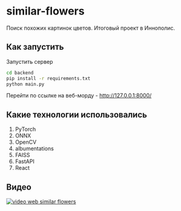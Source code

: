 # similar-flowers
Поиск похожих картинок цветов. Итоговый проект в Иннополис.

## Как запустить
Запустить сервер
```bash
cd backend
pip install -r requirements.txt
python main.py
```
Перейти по ссылке на веб-морду - <a hred="http://127.0.0.1:8000/">http://127.0.0.1:8000/</a>

## Какие технологии использовались
<ol>
  <li>PyTorch</li>
  <li>ONNX</li>
  <li>OpenCV</li>
  <li>albumentations</li>
  <li>FAISS</li>
  <li>FastAPI</li>
  <li>React</li>
</ol>

## Видео
[![video web similar flowers](https://img.youtube.com/vi/QwYuu84FVjA/0.jpg)](https://www.youtube.com/watch?v=QwYuu84FVjA)
